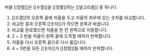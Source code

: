 버블 [[정렬]]은 [[수열]]을 [[정렬]]하는 [[알고리즘]] 중 하나다.

1. [[수열]]의 오른쪽 끝에 저울을 두고 저울의 좌우에 있는 숫자를 비교합니다.
2. 비교한 결과 오른쪽 [[숫자]]가 작으면 왼쪽과 바꿉니다.
3. 비교를 완료했으면 저울을 한 칸 왼쪽으로 이동합니다.
4. 2 ~ 3 번을 저울이 왼쪽 끝에 도착할 때까지 반복합니다.
5. 저울을 다시 오른쪽 끝으로 다시 옮깁니다.
6. 4 ~ 5번을 모든 [[숫자]]가 [[정렬]]될 때까지 반복합니다.